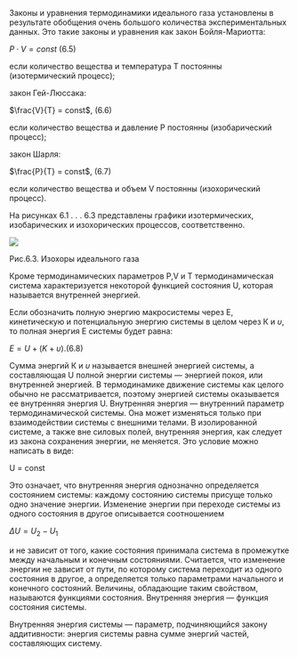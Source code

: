 Законы и уравнения термодинамики идеального газа установлены в результате обобщения очень большого количества экспериментальных данных. Это такие законы и уравнения как закон Бойля-Мариотта:

$P\cdot V = const$ (6.5)

если количество вещества и температура Т постоянны (изотермический процесс);

закон Гей-Люссака:

$\frac{V}{T} = const$, (6.6)

если количество вещества и давление Р постоянны (изобарический процесс);

закон Шарля:

$\frac{P}{T} = const$, (6.7)

если количество вещества и объем V постоянны (изохорический процесс).

На рисунках 6.1 . . . 6.3 представлены графики изотермических, изобарических и изохорических процессов, соответственно.


![](Pasted%20image%2020240506171736.png)



Рис.6.3. Изохоры идеального газа

Кроме термодинамических параметров P,V и T термодинамическая система характеризуется некоторой функцией состояния U, которая называется внутренней энергией.

Если обозначить полную энергию макросистемы через Е, кинетическую и потенциальную энергию системы в целом через К и $\upsilon$, то полная энергия Е системы будет равна:

$E=U+(K+\upsilon)$.(6.8)

Сумма энергий К и $\upsilon$ называется внешней энергией системы, а составляющая U полной энергии системы — энергией покоя, или внутренней энергией. В термодинамике движение системы как целого обычно не рассматривается, поэтому энергией системы оказывается ее внутренняя энергия U. Внутренняя энергия — внутренний параметр термодинамической системы. Она может изменяться только при взаимодействии системы с внешними телами. В изолированной системе, а также вне силовых полей, внутренняя энергия, как следует из закона сохранения энергии, не меняется. Это условие можно написать в виде:

U = const

Это означает, что внутренняя энергия однозначно определяется состоянием системы: каждому состоянию системы присуще только одно значение энергии. Изменение энергии при переходе системы из одного состояния в другое описывается соотношением

$\Delta U = U_{2}-U_{1}$ 

и не зависит от того, какие состояния принимала система в промежутке между начальным и конечным состояниями. Считается, что изменение энергии не зависит от пути, по которому система переходит из одного состояния в другое, а определяется только параметрами начального и конечного состояний. Величины, обладающие таким свойством, называются функциями состояния. Внутренняя энергия — функция состояния системы.

Внутренняя энергия системы — параметр, подчиняющийся закону аддитивности: энергия системы равна сумме энергий частей, составляющих систему.